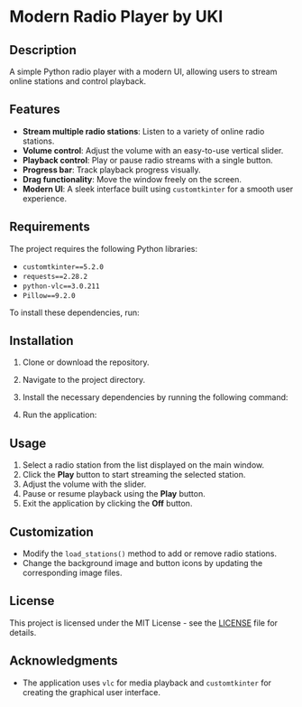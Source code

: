 # Modern Radio Player by UKI

## Description

A simple Python radio player with a modern UI, allowing users to stream online stations and control playback.

## Features

- **Stream multiple radio stations**: Listen to a variety of online radio stations.
- **Volume control**: Adjust the volume with an easy-to-use vertical slider.
- **Playback control**: Play or pause radio streams with a single button.
- **Progress bar**: Track playback progress visually.
- **Drag functionality**: Move the window freely on the screen.
- **Modern UI**: A sleek interface built using `customtkinter` for a smooth user experience.

## Requirements

The project requires the following Python libraries:

- `customtkinter==5.2.0`
- `requests==2.28.2`
- `python-vlc==3.0.211`
- `Pillow==9.2.0`

To install these dependencies, run:


## Installation

1. Clone or download the repository.
2. Navigate to the project directory.
3. Install the necessary dependencies by running the following command:


4. Run the application:


## Usage

1. Select a radio station from the list displayed on the main window.
2. Click the **Play** button to start streaming the selected station.
3. Adjust the volume with the slider.
4. Pause or resume playback using the **Play** button.
5. Exit the application by clicking the **Off** button.

## Customization

- Modify the `load_stations()` method to add or remove radio stations.
- Change the background image and button icons by updating the corresponding image files.

## License

This project is licensed under the MIT License - see the [LICENSE](LICENSE) file for details.

## Acknowledgments

- The application uses `vlc` for media playback and `customtkinter` for creating the graphical user interface.
